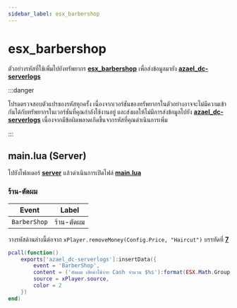 ```yaml
---
sidebar_label: esx_barbershop
---
```


# esx_barbershop

ตัวอย่างรหัสที่ใช้เพิ่มไปยังทรัพยากร **[esx_barbershop](https://github.com/esx-framework/esx_barbershop)** เพื่อส่งข้อมูลมายัง **[azael_dc-serverlogs](../../)**

:::danger

โปรดตรวจสอบตัวแปรของรหัสทุกครั้ง เนื่องจากเวอร์ชันของทรัพยากรในตัวอย่างอาจจะไม่มีความเข้ากันได้กับทรัพยากรในเวอร์ชันที่คุณกำลังใช้งานอยู่ และส่งผลให้ไม่มีการส่งข้อมูลไปยัง **[azael_dc-serverlogs](../../)** เนื่องจากมีข้อผิดพลาดเกิดขึ้นจากรหัสที่คุณดำเนินการเพิ่ม

:::

## main.lua (Server)

ไปยังโฟลเดอร์ **[server](https://github.com/esx-framework/esx_barbershop/tree/main/server)** แล้วดำเนินการเปิดไฟล์ **[main.lua](https://github.com/esx-framework/esx_barbershop/blob/main/server/main.lua)**

### ร้าน-ตัดผม

| Event                                  | Label
|----------------------------------------|----------------------------------------
| `BarberShop`                           | ร้าน-ตัดผม

วางรหัสด้านล่างนี้ต่อจาก `xPlayer.removeMoney(Config.Price, "Haircut")` บรรทัดที่ **[7](https://github.com/esx-framework/esx_barbershop/blob/main/server/main.lua#L7)**

```lua
pcall(function()
    exports['azael_dc-serverlogs']:insertData({
        event = 'BarberShop',
        content = ('ตัดผม เสียค่าใช้จ่าย Cash จำนวน $%s'):format(ESX.Math.GroupDigits(Config.Price)),
        source = xPlayer.source,
        color = 2
    })
end)
```
